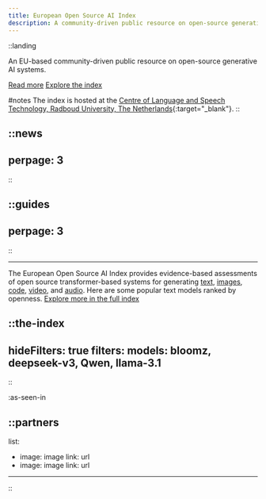 ```yaml
---
title: European Open Source AI Index 
description: A community-driven public resource on open-source generative AI systems in the European Union. 
---
```



::landing

An EU-based community-driven public resource on open-source generative AI systems.     

[Read more](/about) [Explore the index](/the-index)

#notes
The index is hosted at the [Centre of Language and Speech Technology, Radboud University, The Netherlands](https://www.ru.nl/en/cls/clst){:target="_blank"}.
::

::news
---
perpage: 3
---
::

::guides
---
perpage: 3
---
::

<hr />

The European Open Source AI Index provides evidence-based assessments of open source transformer-based systems for generating [text](https://osai-index.eu/the-index?type=text "Text models in the European Open Source AI Index"), [images](https://osai-index.eu/the-index?type=image "Image models in the European Open Source AI Index"), [code](https://osai-index.eu/the-index?type=code "Code models in the European Open Source AI Index"), [video](https://osai-index.eu/the-index?type=video "Video models in the European Open Source AI Index"), and [audio](https://osai-index.eu/the-index?type=audio "Audio and voice models in the European Open Source AI Index"). Here are some popular text models ranked by openness. [Explore more in the full index](/the-index)

::the-index
---
hideFilters: true
filters: 
  models: bloomz, deepseek-v3, Qwen, llama-3.1
---
::

:as-seen-in

::partners
---
list:
  - image: image
    link: url
  - image: image
    link: url
---
::
